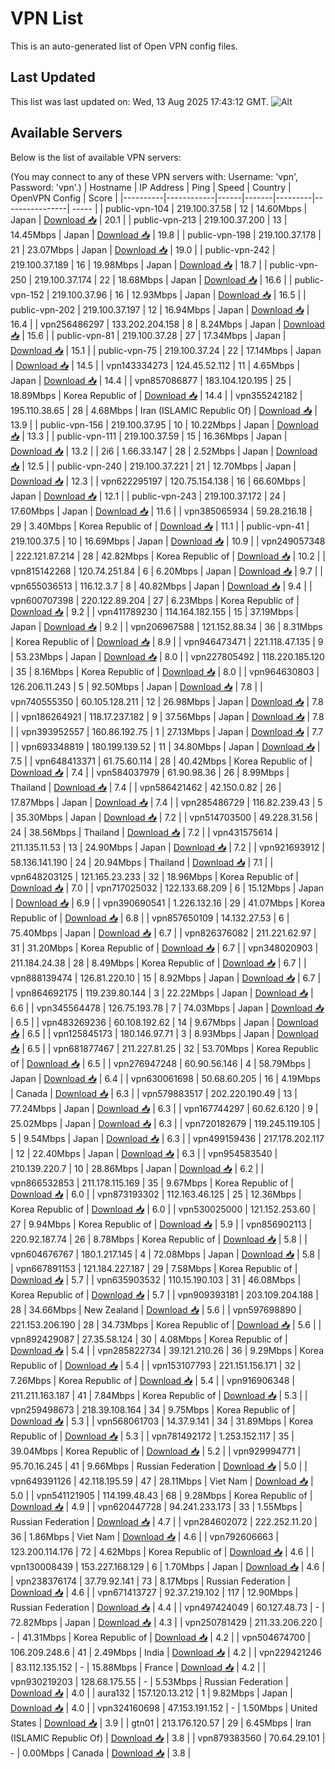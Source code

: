 # VPN List

This is an auto-generated list of Open VPN config files.

## Last Updated

This list was last updated on: Wed, 13 Aug 2025 17:43:12 GMT.
![Alt](https://repobeats.axiom.co/api/embed/186b98318ef1479477931607c1ad7d823f12451f.svg "Repobeats analytics image")

## Available Servers

Below is the list of available VPN servers:

(You may connect to any of these VPN servers with: Username: 'vpn', Password: 'vpn'.)
| Hostname | IP Address | Ping | Speed | Country | OpenVPN Config | Score |
|----------|------------|------|-------|---------|----------------| ----- |
| public-vpn-104 | 219.100.37.58 | 12 | 14.60Mbps | Japan | [Download 📥](./configs/server_0_JP.ovpn) | 20.1 |
| public-vpn-213 | 219.100.37.200 | 13 | 14.45Mbps | Japan | [Download 📥](./configs/server_1_JP.ovpn) | 19.8 |
| public-vpn-198 | 219.100.37.178 | 21 | 23.07Mbps | Japan | [Download 📥](./configs/server_2_JP.ovpn) | 19.0 |
| public-vpn-242 | 219.100.37.189 | 16 | 19.98Mbps | Japan | [Download 📥](./configs/server_3_JP.ovpn) | 18.7 |
| public-vpn-250 | 219.100.37.174 | 22 | 18.68Mbps | Japan | [Download 📥](./configs/server_4_JP.ovpn) | 16.6 |
| public-vpn-152 | 219.100.37.96 | 16 | 12.93Mbps | Japan | [Download 📥](./configs/server_5_JP.ovpn) | 16.5 |
| public-vpn-202 | 219.100.37.197 | 12 | 16.94Mbps | Japan | [Download 📥](./configs/server_6_JP.ovpn) | 16.4 |
| vpn256486297 | 133.202.204.158 | 8 | 8.24Mbps | Japan | [Download 📥](./configs/server_7_JP.ovpn) | 15.6 |
| public-vpn-81 | 219.100.37.28 | 27 | 17.34Mbps | Japan | [Download 📥](./configs/server_8_JP.ovpn) | 15.1 |
| public-vpn-75 | 219.100.37.24 | 22 | 17.14Mbps | Japan | [Download 📥](./configs/server_9_JP.ovpn) | 14.5 |
| vpn143334273 | 124.45.52.112 | 11 | 4.65Mbps | Japan | [Download 📥](./configs/server_10_JP.ovpn) | 14.4 |
| vpn857086877 | 183.104.120.195 | 25 | 18.89Mbps | Korea Republic of | [Download 📥](./configs/server_11_KR.ovpn) | 14.4 |
| vpn355242182 | 195.110.38.65 | 28 | 4.68Mbps | Iran (ISLAMIC Republic Of) | [Download 📥](./configs/server_12_IR.ovpn) | 13.9 |
| public-vpn-156 | 219.100.37.95 | 10 | 10.22Mbps | Japan | [Download 📥](./configs/server_13_JP.ovpn) | 13.3 |
| public-vpn-111 | 219.100.37.59 | 15 | 16.36Mbps | Japan | [Download 📥](./configs/server_14_JP.ovpn) | 13.2 |
| 2i6 | 1.66.33.147 | 28 | 2.52Mbps | Japan | [Download 📥](./configs/server_15_JP.ovpn) | 12.5 |
| public-vpn-240 | 219.100.37.221 | 21 | 12.70Mbps | Japan | [Download 📥](./configs/server_16_JP.ovpn) | 12.3 |
| vpn622295197 | 120.75.154.138 | 16 | 66.60Mbps | Japan | [Download 📥](./configs/server_17_JP.ovpn) | 12.1 |
| public-vpn-243 | 219.100.37.172 | 24 | 17.60Mbps | Japan | [Download 📥](./configs/server_18_JP.ovpn) | 11.6 |
| vpn385065934 | 59.28.216.18 | 29 | 3.40Mbps | Korea Republic of | [Download 📥](./configs/server_19_KR.ovpn) | 11.1 |
| public-vpn-41 | 219.100.37.5 | 10 | 16.69Mbps | Japan | [Download 📥](./configs/server_20_JP.ovpn) | 10.9 |
| vpn249057348 | 222.121.87.214 | 28 | 42.82Mbps | Korea Republic of | [Download 📥](./configs/server_21_KR.ovpn) | 10.2 |
| vpn815142268 | 120.74.251.84 | 6 | 6.20Mbps | Japan | [Download 📥](./configs/server_22_JP.ovpn) | 9.7 |
| vpn655036513 | 116.12.3.7 | 8 | 40.82Mbps | Japan | [Download 📥](./configs/server_23_JP.ovpn) | 9.4 |
| vpn600707398 | 220.122.89.204 | 27 | 6.23Mbps | Korea Republic of | [Download 📥](./configs/server_24_KR.ovpn) | 9.2 |
| vpn411789230 | 114.164.182.155 | 15 | 37.19Mbps | Japan | [Download 📥](./configs/server_25_JP.ovpn) | 9.2 |
| vpn206967588 | 121.152.88.34 | 36 | 8.31Mbps | Korea Republic of | [Download 📥](./configs/server_26_KR.ovpn) | 8.9 |
| vpn946473471 | 221.118.47.135 | 9 | 53.23Mbps | Japan | [Download 📥](./configs/server_27_JP.ovpn) | 8.0 |
| vpn227805492 | 118.220.185.120 | 35 | 8.16Mbps | Korea Republic of | [Download 📥](./configs/server_28_KR.ovpn) | 8.0 |
| vpn964630803 | 126.206.11.243 | 5 | 92.50Mbps | Japan | [Download 📥](./configs/server_29_JP.ovpn) | 7.8 |
| vpn740555350 | 60.105.128.211 | 12 | 26.98Mbps | Japan | [Download 📥](./configs/server_30_JP.ovpn) | 7.8 |
| vpn186264921 | 118.17.237.182 | 9 | 37.56Mbps | Japan | [Download 📥](./configs/server_31_JP.ovpn) | 7.8 |
| vpn393952557 | 160.86.192.75 | 1 | 27.13Mbps | Japan | [Download 📥](./configs/server_32_JP.ovpn) | 7.7 |
| vpn693348819 | 180.199.139.52 | 11 | 34.80Mbps | Japan | [Download 📥](./configs/server_33_JP.ovpn) | 7.5 |
| vpn648413371 | 61.75.60.114 | 28 | 40.42Mbps | Korea Republic of | [Download 📥](./configs/server_34_KR.ovpn) | 7.4 |
| vpn584037979 | 61.90.98.36 | 26 | 8.99Mbps | Thailand | [Download 📥](./configs/server_35_TH.ovpn) | 7.4 |
| vpn586421462 | 42.150.0.82 | 26 | 17.87Mbps | Japan | [Download 📥](./configs/server_36_JP.ovpn) | 7.4 |
| vpn285486729 | 116.82.239.43 | 5 | 35.30Mbps | Japan | [Download 📥](./configs/server_37_JP.ovpn) | 7.2 |
| vpn514703500 | 49.228.31.56 | 24 | 38.56Mbps | Thailand | [Download 📥](./configs/server_38_TH.ovpn) | 7.2 |
| vpn431575614 | 211.135.11.53 | 13 | 24.90Mbps | Japan | [Download 📥](./configs/server_39_JP.ovpn) | 7.2 |
| vpn921693912 | 58.136.141.190 | 24 | 20.94Mbps | Thailand | [Download 📥](./configs/server_40_TH.ovpn) | 7.1 |
| vpn648203125 | 121.165.23.233 | 32 | 18.96Mbps | Korea Republic of | [Download 📥](./configs/server_41_KR.ovpn) | 7.0 |
| vpn717025032 | 122.133.68.209 | 6 | 15.12Mbps | Japan | [Download 📥](./configs/server_42_JP.ovpn) | 6.9 |
| vpn390690541 | 1.226.132.16 | 29 | 41.07Mbps | Korea Republic of | [Download 📥](./configs/server_43_KR.ovpn) | 6.8 |
| vpn857650109 | 14.132.27.53 | 6 | 75.40Mbps | Japan | [Download 📥](./configs/server_44_JP.ovpn) | 6.7 |
| vpn826376082 | 211.221.62.97 | 31 | 31.20Mbps | Korea Republic of | [Download 📥](./configs/server_45_KR.ovpn) | 6.7 |
| vpn348020903 | 211.184.24.38 | 28 | 8.49Mbps | Korea Republic of | [Download 📥](./configs/server_46_KR.ovpn) | 6.7 |
| vpn888139474 | 126.81.220.10 | 15 | 8.92Mbps | Japan | [Download 📥](./configs/server_47_JP.ovpn) | 6.7 |
| vpn864692175 | 119.239.80.144 | 3 | 22.22Mbps | Japan | [Download 📥](./configs/server_48_JP.ovpn) | 6.6 |
| vpn345564478 | 126.75.193.78 | 7 | 74.03Mbps | Japan | [Download 📥](./configs/server_49_JP.ovpn) | 6.5 |
| vpn483269236 | 60.108.192.62 | 14 | 9.67Mbps | Japan | [Download 📥](./configs/server_50_JP.ovpn) | 6.5 |
| vpn125845173 | 180.146.97.71 | 3 | 8.93Mbps | Japan | [Download 📥](./configs/server_51_JP.ovpn) | 6.5 |
| vpn681877467 | 211.227.81.25 | 32 | 53.70Mbps | Korea Republic of | [Download 📥](./configs/server_52_KR.ovpn) | 6.5 |
| vpn276947248 | 60.90.56.146 | 4 | 58.79Mbps | Japan | [Download 📥](./configs/server_53_JP.ovpn) | 6.4 |
| vpn630061698 | 50.68.60.205 | 16 | 4.19Mbps | Canada | [Download 📥](./configs/server_54_CA.ovpn) | 6.3 |
| vpn579883517 | 202.220.190.49 | 13 | 77.24Mbps | Japan | [Download 📥](./configs/server_55_JP.ovpn) | 6.3 |
| vpn167744297 | 60.62.6.120 | 9 | 25.02Mbps | Japan | [Download 📥](./configs/server_56_JP.ovpn) | 6.3 |
| vpn720182679 | 119.245.119.105 | 5 | 9.54Mbps | Japan | [Download 📥](./configs/server_57_JP.ovpn) | 6.3 |
| vpn499159436 | 217.178.202.117 | 12 | 22.40Mbps | Japan | [Download 📥](./configs/server_58_JP.ovpn) | 6.3 |
| vpn954583540 | 210.139.220.7 | 10 | 28.86Mbps | Japan | [Download 📥](./configs/server_59_JP.ovpn) | 6.2 |
| vpn866532853 | 211.178.115.169 | 35 | 9.67Mbps | Korea Republic of | [Download 📥](./configs/server_60_KR.ovpn) | 6.0 |
| vpn873193302 | 112.163.46.125 | 25 | 12.36Mbps | Korea Republic of | [Download 📥](./configs/server_61_KR.ovpn) | 6.0 |
| vpn530025000 | 121.152.253.60 | 27 | 9.94Mbps | Korea Republic of | [Download 📥](./configs/server_62_KR.ovpn) | 5.9 |
| vpn856902113 | 220.92.187.74 | 26 | 8.78Mbps | Korea Republic of | [Download 📥](./configs/server_63_KR.ovpn) | 5.8 |
| vpn604676767 | 180.1.217.145 | 4 | 72.08Mbps | Japan | [Download 📥](./configs/server_64_JP.ovpn) | 5.8 |
| vpn667891153 | 121.184.227.187 | 29 | 7.58Mbps | Korea Republic of | [Download 📥](./configs/server_65_KR.ovpn) | 5.7 |
| vpn635903532 | 110.15.190.103 | 31 | 46.08Mbps | Korea Republic of | [Download 📥](./configs/server_66_KR.ovpn) | 5.7 |
| vpn909393181 | 203.109.204.188 | 28 | 34.66Mbps | New Zealand | [Download 📥](./configs/server_67_NZ.ovpn) | 5.6 |
| vpn597698890 | 221.153.206.190 | 28 | 34.73Mbps | Korea Republic of | [Download 📥](./configs/server_68_KR.ovpn) | 5.6 |
| vpn892429087 | 27.35.58.124 | 30 | 4.08Mbps | Korea Republic of | [Download 📥](./configs/server_69_KR.ovpn) | 5.4 |
| vpn285822734 | 39.121.210.26 | 36 | 9.29Mbps | Korea Republic of | [Download 📥](./configs/server_70_KR.ovpn) | 5.4 |
| vpn153107793 | 221.151.156.171 | 32 | 7.26Mbps | Korea Republic of | [Download 📥](./configs/server_71_KR.ovpn) | 5.4 |
| vpn916906348 | 211.211.163.187 | 41 | 7.84Mbps | Korea Republic of | [Download 📥](./configs/server_72_KR.ovpn) | 5.3 |
| vpn259498673 | 218.39.108.164 | 34 | 9.75Mbps | Korea Republic of | [Download 📥](./configs/server_73_KR.ovpn) | 5.3 |
| vpn568061703 | 14.37.9.141 | 34 | 31.89Mbps | Korea Republic of | [Download 📥](./configs/server_74_KR.ovpn) | 5.3 |
| vpn781492172 | 1.253.152.117 | 35 | 39.04Mbps | Korea Republic of | [Download 📥](./configs/server_75_KR.ovpn) | 5.2 |
| vpn929994771 | 95.70.16.245 | 41 | 9.66Mbps | Russian Federation | [Download 📥](./configs/server_76_RU.ovpn) | 5.0 |
| vpn649391126 | 42.118.195.59 | 47 | 28.11Mbps | Viet Nam | [Download 📥](./configs/server_77_VN.ovpn) | 5.0 |
| vpn541121905 | 114.199.48.43 | 68 | 9.28Mbps | Korea Republic of | [Download 📥](./configs/server_78_KR.ovpn) | 4.9 |
| vpn620447728 | 94.241.233.173 | 33 | 1.55Mbps | Russian Federation | [Download 📥](./configs/server_79_RU.ovpn) | 4.7 |
| vpn284602072 | 222.252.11.20 | 36 | 1.86Mbps | Viet Nam | [Download 📥](./configs/server_80_VN.ovpn) | 4.6 |
| vpn792606663 | 123.200.114.176 | 72 | 4.62Mbps | Korea Republic of | [Download 📥](./configs/server_81_KR.ovpn) | 4.6 |
| vpn130008439 | 153.227.168.129 | 6 | 1.70Mbps | Japan | [Download 📥](./configs/server_82_JP.ovpn) | 4.6 |
| vpn238376174 | 37.79.92.141 | 73 | 8.17Mbps | Russian Federation | [Download 📥](./configs/server_83_RU.ovpn) | 4.6 |
| vpn671413727 | 92.37.219.102 | 117 | 12.90Mbps | Russian Federation | [Download 📥](./configs/server_84_RU.ovpn) | 4.4 |
| vpn497424049 | 60.127.48.73 | - | 72.82Mbps | Japan | [Download 📥](./configs/server_85_JP.ovpn) | 4.3 |
| vpn250781429 | 211.33.206.220 | - | 41.31Mbps | Korea Republic of | [Download 📥](./configs/server_86_KR.ovpn) | 4.2 |
| vpn504674700 | 106.209.248.6 | 41 | 2.49Mbps | India | [Download 📥](./configs/server_87_IN.ovpn) | 4.2 |
| vpn229421246 | 83.112.135.152 | - | 15.88Mbps | France | [Download 📥](./configs/server_88_FR.ovpn) | 4.2 |
| vpn930219203 | 128.68.175.55 | - | 5.53Mbps | Russian Federation | [Download 📥](./configs/server_89_RU.ovpn) | 4.0 |
| aura132 | 157.120.13.212 | 1 | 9.82Mbps | Japan | [Download 📥](./configs/server_90_JP.ovpn) | 4.0 |
| vpn324160698 | 47.153.191.152 | - | 1.50Mbps | United States | [Download 📥](./configs/server_91_US.ovpn) | 3.9 |
| gtn01 | 213.176.120.57 | 29 | 6.45Mbps | Iran (ISLAMIC Republic Of) | [Download 📥](./configs/server_92_IR.ovpn) | 3.8 |
| vpn879383560 | 70.64.29.101 | - | 0.00Mbps | Canada | [Download 📥](./configs/server_93_CA.ovpn) | 3.8 |
